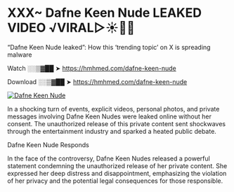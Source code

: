 # XXX~ Dafne Keen Nude LEAKED VIDEO ️√VIRAL▷☀️👄💥

“Dafne Keen Nude leaked”: How this ‘trending topic’ on X is spreading malware

Watch ░░▒▓██ ➤ https://hmhmed.com/dafne-keen-nude

Download ░░▒▓██ ➤ https://hmhmed.com/dafne-keen-nude

[![Dafne Keen Nude](https://i.imgur.com/dJHk4Zq.gif)](https://hmhmed.com/dafne-keen-nude)

In a shocking turn of events, explicit videos, personal photos, and private messages involving Dafne Keen Nudes were leaked online without her consent. The unauthorized release of this private content sent shockwaves through the entertainment industry and sparked a heated public debate.

Dafne Keen Nude Responds

In the face of the controversy, Dafne Keen Nudes released a powerful statement condemning the unauthorized release of her private content. She expressed her deep distress and disappointment, emphasizing the violation of her privacy and the potential legal consequences for those responsible.